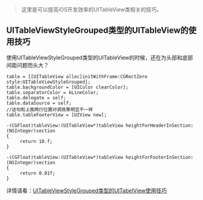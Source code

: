 > 这里是可以提高iOS开发效率的UITableView类相关的技巧。

## UITableViewStyleGrouped类型的UITableView的使用技巧

使用UITableViewStyleGrouped类型的UITableView的时候，还在为头部和底部间距问题而头大？

```
table = [[UITableView alloc]initWithFrame:CGRectZero style:UITableViewStyleGrouped];
table.backgroundColor = [UIColor clearColor];
table.separatorColor = kLineColor;
table.delegate = self;
table.dataSource = self;
//这句和上面两行位置对调效果明显不一样
table.tableFooterView = [UIView new];

-(CGFloat)tableView:(UITableView*)tableView heightForHeaderInSection:(NSInteger)section
{
     return 10.f;
}

-(CGFloat)tableView:(UITableView*)tableView heightForFooterInSection:(NSInteger)section
{
     return 0.01f;
}
```

详情请看：[UITableViewStyleGrouped类型的UITabelView使用技巧](https://www.jianshu.com/p/6597b51e6098)
